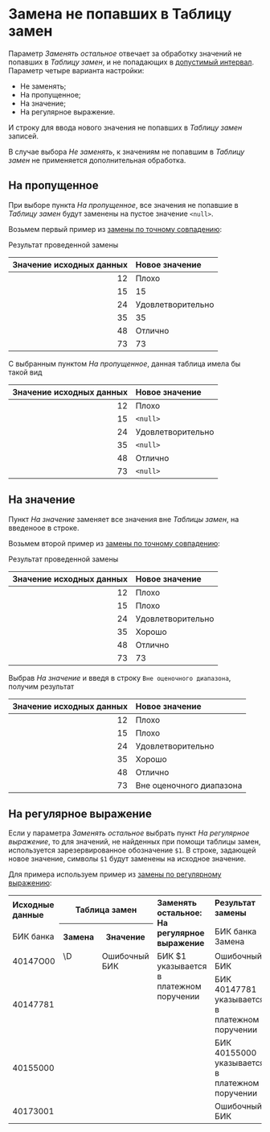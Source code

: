 # Замена не попавших в Таблицу замен

Параметр *Заменять остальное* отвечает за обработку значений не попавших в *Таблицу замен*, и не попадающих в [допустимый интервал](./exact-match.md#primenenie-dopustimogo-intervala). Параметр четыре варианта настройки:

* Не заменять;
* На пропущенное;
* На значение;
* На регулярное выражение.

И строку для ввода нового значения не попавших в *Таблицу замен* записей.

В случае выбора *Не заменять*, к значениям не попавшим в *Таблицу замен* не применяется дополнительная обработка.

## На пропущенное

При выборе пункта *На пропущенное*, все значения не попавшие в *Таблицу замен* будут заменены на пустое значение `<null>`.

Возьмем первый пример из [замены по точному совпадению](./exact-match.md):

Результат проведенной замены

|Значение исходных данных|Новое значение|
|-:|:-|
|12|Плохо|
|15|15|
|24|Удовлетворительно|
|35|35|
|48|Отлично|
|73|73|

С выбранным пунктом *На пропущенное*, данная таблица имела бы такой вид

|Значение исходных данных|Новое значение|
|-:|:-|
|12|Плохо|
|15|`<null>`|
|24|Удовлетворительно|
|35|`<null>`|
|48|Отлично|
|73|`<null>`|

## На значение

Пункт *На значение* заменяет все значения вне *Таблицы замен*, на введеноое в строке.

Возьмем второй пример из [замены по точному совпадению](./exact-match.md#primenenie-dopustimogo-intervala):

Результат проведенной замены

|Значение исходных данных|Новое значение|
|-:|:-|
|12|Плохо|
|15|Плохо|
|24|Удовлетворительно|
|35|Хорошо|
|48|Отлично|
|73|73|

Выбрав *На значение* и введя в строку `Вне оценочного диапазона`, получим результат

|Значение исходных данных|Новое значение|
|-:|:-|
|12|Плохо|
|15|Плохо|
|24|Удовлетворительно|
|35|Хорошо|
|48|Отлично|
|73|Вне оценочного диапазона|

## На регулярное выражение

Если у параметра *Заменять остальное* выбрать пункт *На регулярное выражение*, то для значений, не найденных при помощи таблицы замен, используется зарезервированное обозначение `$1`. В строке, задающей новое значение, символы `$1` будут заменены на исходное значение.

Для примера используем пример из [замены по регулярному выражению](./regexp-match.md):
<table>
 <tr><th align="left">Исходные данные</th><th colspan="2">Таблица замен</th><th rowspan="2" align="left" valign="top">Заменять остальное:</br>На регулярное выражение</th><th align="left" valign="top">Результат замены</th></tr>
 
 
 <tr><td>БИК банка</td><th>Замена</th><th>Значение</th><td>БИК банка Замена</td></tr>
 
 
 <tr><td>40147О00</td><td rowspan="4" valign="top">\D</td><td Rowspan="4" valign="top">Ошибочный БИК</td><td rowspan="4" valign="top" align="left">БИК $1 указывается в платежном поручении</td><td align="left">Ошибочный БИК</td></tr>
 
 
 <tr><td>40147781</td><td align="left">БИК 40147781 указывается в платежном поручении</td></tr>


 <tr><td>40155000</td><td align="left">БИК 40155000 указывается в платежном поручении</td></tr>
 
 
 <tr><td>4017З001</td><td align="left">Ошибочный БИК</td></tr>
</table>